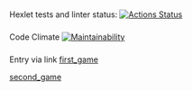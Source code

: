 ### 
Hexlet tests and linter status:
[![Actions Status](https://github.com/lawyer-arch/python-project-49/actions/workflows/hexlet-check.yml/badge.svg)](https://github.com/lawyer-arch/python-project-49/actions)

###
Code Climate
[![Maintainability](https://api.codeclimate.com/v1/badges/8c4e05702f45473b807e/maintainability)](https://codeclimate.com/github/lawyer-arch/python-project-49/maintainability)

### 
Entry via link
[first_game](https://asciinema.org/a/ujyQb9lh1AnuJx3OkTP1os05e)

[second_game](https://asciinema.org/a/2tnprLRVIA0UWjDucFlVbdPYa)
